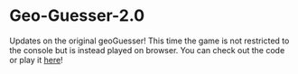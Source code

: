 # Geo-Guesser-2.0
Updates on the original geoGuesser! This time the game is not restricted to the console but is instead played on browser. You can check out the code or play it [here](https://GeoGuesser20HTML-FOR-REAL.dinonugget1.repl.co)!
